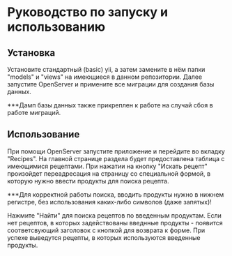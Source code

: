 <p>
  <h1 text="align">Руководство по запуску и использованию</h1>
</p>

Установка
---------

Установите стандартный (basic) yii, а затем замените в нём папки "models" и "views" на имеющиеся в данном репозитории. Далее запустите OpenServer и примените все миграции для создания базы данных.

***Дамп базы данных также прикреплен к работе на случай сбоя в работе миграций.

Использование
-------------

При помощи OpenServer запустите приложение и перейдите во вкладку "Recipes". На главной странице раздела будет предоставлена таблица с имеющимися рецептами. При нажатии на кнопку "Искать рецепт" произойдет переадресация на страницу со специальной формой, в которую нужно ввести продукты для поиска рецепта. 

***Для корректной работы поиска, вводить продукты нужно в нижнем регистре, без использования каких-либо символов (даже запятых)!

Нажмите "Найти" для поиска рецептов по введенным продуктам. Если нет рецептов, в которых задействованы введнные продукты - появится соответсвующий заголовок с кнопкой для возврата к форме. При успехе выведутся рецепты, в которых используются введенные продукты.
